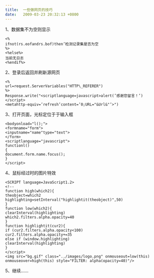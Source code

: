 ```yaml
---
title:  一些做网页的技巧
date:   2009-03-23 20:32:13 +0800
---
```


1、数据集不为空则显示

<pre><code class="language-asp">&lt;%
ifnot(rs.eofandrs.bof)then’检测记录集是否为空
%&gt;
&lt;%else%&gt;
当前无日志
&lt;%endif%&gt;</code></pre>2、登录后返回并刷新源网页

<pre><code class="language-asp">&lt;%
url=request.ServerVariables(&quot;HTTP\_REFERER&quot;)
%&gt;
Response.write(&quot;&lt;scriptlanguage=javascript&gt;alert(’感谢您留言！’)&lt;/script&gt;
&lt;metahttp-equiv=’refresh’content=’0;URL=&quot;&amp;Url&amp;&quot;’&gt;&quot;)</code></pre>3、打开页面，光标定位于于输入框

<pre><code class="language-html">&lt;bodyonload=&quot;l();&quot;&gt;
&lt;formname=&quot;form&quot;&gt;
&lt;inputname=&quot;name&quot;type=&quot;text&quot;&gt;
&lt;/form&gt;
&lt;scriptlanguage=&quot;javascript&quot;&gt;
functionl()
{
document.form.name.focus();
}
&lt;/script&gt;</code></pre>4、鼠标经过时的图片特效

<pre><code class="language-html">&lt;SCRIPT language=JavaScript1.2&gt;
&lt;!--
function high(which2){
theobject=which2
highlighting=setInterval(&quot;highlightit(theobject)&quot;,50)
}
function low(which2){
clearInterval(highlighting)
which2.filters.alpha.opacity=40
}
function highlightit(cur2){
if (cur2.filters.alpha.opacity&lt;100)
cur2.filters.alpha.opacity+=35
else if (window.highlighting)
clearInterval(highlighting)
}
&lt;/script&gt;
&lt;img src=&quot;bg.gif&quot; class=&quot;../images/logo.png&quot; onmouseout=low(this)
onmouseover=high(this) style=&quot;FILTER: alpha(opacity=40)&quot;/&gt;</code></pre>5、继续……

